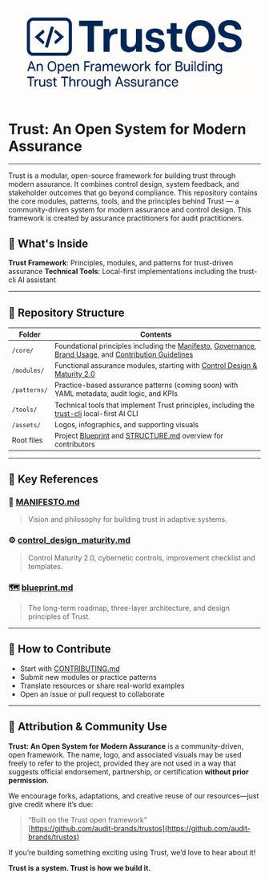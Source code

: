 ![Trust Logo](assets/Trust_white_back.png)

# Trust: An Open System for Modern Assurance

---

Trust is a modular, open-source framework for building trust through modern assurance. It combines control design, system feedback, and stakeholder outcomes that go beyond compliance. This repository contains the core modules, patterns, tools, and the principles behind Trust — a community-driven system for modern assurance and control design. This framework is created by assurance practitioners for audit practitioners.

## 🔧 What's Inside

**Trust Framework**: Principles, modules, and patterns for trust-driven assurance
**Technical Tools**: Local-first implementations including the trust-cli AI assistant

---

## 📐 Repository Structure

| Folder        | Contents |
|---------------|----------|
| `/core/`      | Foundational principles including the [Manifesto](core/MANIFESTO.md), [Governance](core/GOVERNANCE.md), [Brand Usage](core/BRAND_USAGE.md), and [Contribution Guidelines](core/CONTRIBUTING.md) |
| `/modules/`   | Functional assurance modules, starting with [Control Design & Maturity 2.0](modules/control_design_maturity/control_design_maturity.md) |
| `/patterns/`  | Practice-based assurance patterns (coming soon) with YAML metadata, audit logic, and KPIs |
| `/tools/`     | Technical tools that implement Trust principles, including the [trust-cli](tools/trust-cli/) local-first AI CLI |
| `/assets/`    | Logos, infographics, and supporting visuals |
| Root files    | Project [Blueprint](blueprint.md) and [STRUCTURE.md](STRUCTURE.md) overview for contributors |

---

## 📘 Key References

### 🧭 [MANIFESTO.md](core/MANIFESTO.md)
> Vision and philosophy for building trust in adaptive systems.

### ⚙️ [control_design_maturity.md](modules/control_design_maturity.md)
> Control Maturity 2.0, cybernetic controls, improvement checklist and templates.

### 🗺️ [blueprint.md](blueprint.md)
> The long-term roadmap, three-layer architecture, and design principles of Trust.

---

## 🚀 How to Contribute

- Start with [CONTRIBUTING.md](core/CONTRIBUTING.md)
- Submit new modules or practice patterns
- Translate resources or share real-world examples
- Open an issue or pull request to collaborate

---

## 🌱 Attribution & Community Use

**Trust: An Open System for Modern Assurance** is a community-driven, open framework. The name, logo, and associated visuals may be used freely to refer to the project, provided they are not used in a way that suggests official endorsement, partnership, or certification **without prior permission**.

We encourage forks, adaptations, and creative reuse of our resources—just give credit where it’s due:

> “Built on the Trust open framework”  
> [https://github.com/audit-brands/trustos](https://github.com/audit-brands/trustos)

If you’re building something exciting using Trust, we’d love to hear about it!

**Trust is a system. Trust is how we build it.**